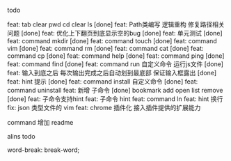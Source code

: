 <!--
 * @Author: chenzhongsheng
 * @Date: 2022-11-05 12:19:34
 * @Description: Coding something
 * @LastEditors: chenzhongsheng
 * @LastEditTime: 2022-11-29 01:11:50
-->

todo

feat: tab clear pwd cd clear ls [done]
feat: Path类编写 逻辑重构 修复路径相关问题 [done]
feat: 优化上下翻页到底显示空的bug [done]
feat: 单元测试 [done]
feat: command mkdir [done]
feat: command touch [done]
feat: command vim [done] 
feat: command rm [done]
feat: command cat [done] 
feat: command cp [done]
feat: command help [done]
feat: command ping [done]
feat: command find [done]
feat: command run 自定义命令 运行js文件 [done]
feat: 输入到底之后 每次输出完成之后自动划到最底部 保证输入框露出 [done]
feat: hint 提示 [done]
feat: command install 自定义命令 [done]
feat: command uninstall
feat: 新增 子命令 [done]
bookmark add open list remove [done]
feat: 子命令支持hint
feat: 子命令 hint
feat: command ln
feat: hint 换行
fix: json 类型文件的 vim
feat: chrome 插件化 接入插件提供的扩展能力


command 增加 readme

alins todo 

word-break: break-word;